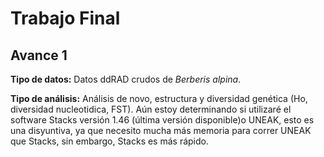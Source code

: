 # Trabajo Final
## Avance 1

**Tipo de datos:** Datos ddRAD crudos de _Berberis alpina_. 

**Tipo de análisis:** Análisis de novo, estructura y diversidad genética (Ho, diversidad nucleotidica, FST).
Aún estoy determinando si utilizaré el software Stacks versión 1.46 (última versión disponible)o UNEAK, esto es una disyuntiva, ya que necesito mucha más memoria para correr UNEAK que Stacks, sin embargo, Stacks es más rápido.

